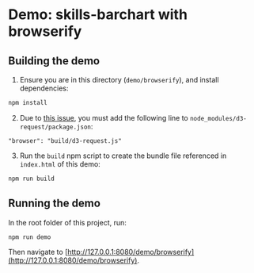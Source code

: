 Demo: skills-barchart with browserify
=====================================

Building the demo
-----------------

1. Ensure you are in this directory (`demo/browserify`), and install dependencies:

  ```bash
  npm install
  ```

2. Due to [this issue](https://github.com/d3/d3-request/issues/24), you must add the following line to `node_modules/d3-request/package.json`:

  ```
  "browser": "build/d3-request.js"
  ```

3. Run the `build` npm script to create the bundle file referenced in `index.html` of this demo:

  ```bash
  npm run build
  ```


Running the demo
----------------

In the root folder of this project, run:

```bash
npm run demo
```

Then navigate to [http://127.0.0.1:8080/demo/browserify](http://127.0.0.1:8080/demo/browserify).